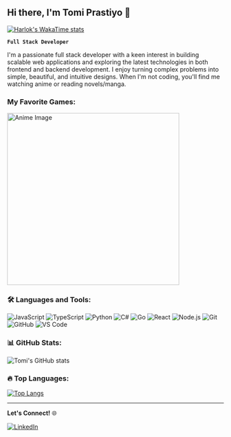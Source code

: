 ## Hi there, I'm Tomi Prastiyo 👋

[![Harlok's WakaTime stats](https://github-readme-stats.vercel.app/api/wakatime?username=tomipr&layout=compact&langs_count=10)](https://github.com/anuraghazra/github-readme-stats)

**`Full Stack Developer`**

I'm a passionate full stack developer with a keen interest in building scalable web applications and exploring the latest technologies in both frontend and backend development. I enjoy turning complex problems into simple, beautiful, and intuitive designs. When I'm not coding, you'll find me watching anime or reading novels/manga.

### My Favorite Games:

<img src="https://www.gematsu.com/wp-content/uploads/2023/03/Yuki-Yuna-is-a-Hero-PS4-Switch_03-21-23.jpg" alt="Anime Image" width="400">

### 🛠️ Languages and Tools:

![JavaScript](https://img.shields.io/badge/-JavaScript-black?style=flat-square&logo=javascript)
![TypeScript](https://img.shields.io/badge/-TypeScript-black?style=flat-square&logo=typescript)
![Python](https://img.shields.io/badge/-Python-black?style=flat-square&logo=python)
![C#](https://img.shields.io/badge/-C%23-black?style=flat-square&logo=csharp)
![Go](https://img.shields.io/badge/-Go-black?style=flat-square&logo=go)
![React](https://img.shields.io/badge/-React-black?style=flat-square&logo=react)
![Node.js](https://img.shields.io/badge/-Node.js-black?style=flat-square&logo=node.js)
![Git](https://img.shields.io/badge/-Git-black?style=flat-square&logo=git)
![GitHub](https://img.shields.io/badge/-GitHub-black?style=flat-square&logo=github)
![VS Code](https://img.shields.io/badge/-VS%20Code-black?style=flat-square&logo=visual-studio-code)

### 📊 GitHub Stats:

![Tomi's GitHub stats](https://github-readme-stats.vercel.app/api?username=tomiprastiyo&show_icons=true&theme=radical)

### 🔥 Top Languages:

[![Top Langs](https://github-readme-stats.vercel.app/api/top-langs/?username=tomiprastiyo&layout=compact&theme=radical)](https://github.com/anuraghazra/github-readme-stats)

---

**Let's Connect!** 🌐

[![LinkedIn](https://img.shields.io/badge/LinkedIn-0077B5?style=flat-square&logo=linkedin&logoColor=white)](https://www.linkedin.com/in/tomi-prastiyo-a47877157/)
